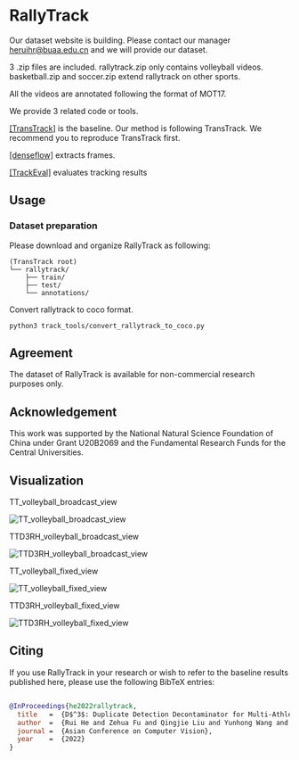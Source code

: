 # RallyTrack
Our dataset website is building. Please contact our manager heruihr@buaa.edu.cn and we will provide our dataset. 

3 .zip files are included. rallytrack.zip only contains volleyball videos. basketball.zip and soccer.zip extend rallytrack on other sports.

All the videos are annotated following the format of MOT17.

We provide 3 related code or tools.

[[TransTrack]](https://github.com/PeizeSun/TransTrack) is the baseline. Our method is following TransTrack. We recommend you to reproduce TransTrack first.

[[denseflow]](https://github.com/open-mmlab/denseflow.git) extracts frames.

[[TrackEval]](https://github.com/JonathonLuiten/TrackEval) evaluates tracking results

## Usage

### Dataset preparation

Please download and organize RallyTrack as following: 

```
(TransTrack root)
└── rallytrack/
    ├── train/
    ├── test/
    └── annotations/
```

Convert rallytrack to coco format.
```
python3 track_tools/convert_rallytrack_to_coco.py
```

## Agreement

The dataset of RallyTrack is available for non-commercial research purposes only.

## Acknowledgement

This work was supported by the National Natural Science Foundation of China under Grant U20B2069 and the Fundamental Research Funds for the Central Universities.

## Visualization

TT_volleyball_broadcast_view

![TT_volleyball_broadcast_view](https://github.com/heruihr/rallytrack/blob/main/Experimental_Results/TT_volleyball_broadcast_view.gif)

TTD3RH_volleyball_broadcast_view

![TTD3RH_volleyball_broadcast_view](https://github.com/heruihr/rallytrack/blob/main/Experimental_Results/TTD3RH_volleyball_broadcast_view.gif)

TT_volleyball_fixed_view

![TT_volleyball_fixed_view](https://github.com/heruihr/rallytrack/blob/main/Experimental_Results/TT_volleyball_fixed_view.gif)

TTD3RH_volleyball_fixed_view

![TTD3RH_volleyball_fixed_view](https://github.com/heruihr/rallytrack/blob/main/Experimental_Results/TTD3RH_volleyball_fixed_view.gif)

## Citing

If you use RallyTrack in your research or wish to refer to the baseline results published here, please use the following BibTeX entries:

```BibTeX

@InProceedings{he2022rallytrack,
  title   =  {D$^3$: Duplicate Detection Decontaminator for Multi-Athlete Tracking in Sports Videos},
  author  =  {Rui He and Zehua Fu and Qingjie Liu and Yunhong Wang and Xunxun Chen},
  journal =  {Asian Conference on Computer Vision},
  year    =  {2022}
}

```
